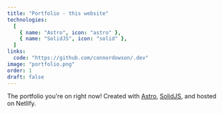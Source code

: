 ```yaml
---
title: "Portfolio - this website"
technologies:
  [
    { name: "Astro", icon: "astro" },
    { name: "SolidJS", icon: "solid" },
  ]
links:
  code: "https://github.com/connordowson/.dev"
image: "portfolio.png"
order: 1
draft: false
---
```


The portfolio you're on right now! Created with [Astro](https://astro.build), [SolidJS](https://www.solidjs.com/), and hosted on Netlify.
